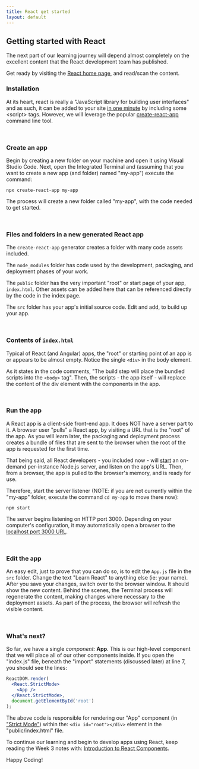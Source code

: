 ```yaml
---
title: React get started
layout: default
---
```


## Getting started with React

The next part of our learning journey will depend almost completely on the excellent content that the React development team has published. 

Get ready by visiting the [React home page](https://reactjs.org/), and read/scan the content.

<!-- On the top navigation menu, notice the [Docs](https://reactjs.org/docs/installation.html) (documentation) and [Tutorial](https://reactjs.org/tutorial/tutorial.html) items. 

![React web site](/media/react-web-site.png) -->

### Installation

At its heart, react is really a "JavaScript library for building user interfaces" and as such, it can be added to your site [in one minute](https://reactjs.org/docs/add-react-to-a-website.html#add-react-in-one-minute) by including some &lt;script&gt; tags.  However, we will leverage the popular [create-react-app](https://www.npmjs.com/package/create-react-app) command line tool.

<br>

### Create an app

Begin by creating a new folder on your machine and open it using Visual Studio Code.  Next, open the Integrated Terminal and (assuming that you want to create a new app (and folder) named "my-app") execute the command:

```text
npx create-react-app my-app
```

The process will create a new folder called "my-app", with the code needed to get started.

<br>


### Files and folders in a new generated React app

The `create-react-app` generator creates a folder with many code assets included.

The `node_modules` folder has code used by the development, packaging, and deployment phases of your work. 

The `public` folder has the very important "root" or start page of your app, `index.html`. Other assets can be added here that can be referenced directly by the code in the index page. 

The `src` folder has your app's initial source code. Edit and add, to build up your app. 

<br>

### Contents of `index.html`

Typical of React (and Angular) apps, the "root" or starting point of an app is or appears to be almost empty. Notice the single `<div>` in the body element.

As it states in the code comments, "The build step will place the bundled scripts into the `<body>` tag". Then, the scripts - the app itself - will replace the content of the div element with the components in the app. 

<br>

### Run the app

A React app is a client-side front-end app. It does NOT have a server part to it. A browser user "pulls" a React app, by visiting a URL that is the "root" of the app. As you will learn later, the packaging and deployment process creates a bundle of files that are sent to the browser when the root of the app is requested for the first time. 

That being said, all React developers - you included now - will [start](https://docs.npmjs.com/cli/start) an on-demand per-instance Node.js server, and listen on the app's URL. Then, from a browser, the app is pulled to the browser's memory, and is ready for use. 

Therefore, start the server listener (NOTE: if you are not currently within the "my-app" folder, execute the command `cd my-app` to move there now):

```text
npm start
```

The server begins listening on HTTP port 3000. Depending on your computer's configuration, it may automatically open a browser to the [localhost port 3000 URL](http://localhost:3000/). 

<br>

### Edit the app

An easy edit, just to prove that you can do so, is to edit the `App.js` file in the `src` folder. Change the text "Learn React" to anything else (ie: your name). After you save your changes, switch over to the browser window. It should show the new content. Behind the scenes, the Terminal process will regenerate the content, making changes where necessary to the deployment assets. As part of the process, the browser will refresh the visible content.

<br>

### What's next?

So far, we have a single *component:* **App**.  This is our high-level component that we will place all of our other components inside.  If you open the "index.js" file, beneath the "import" statements (discussed later) at line 7, you should see the lines:

```jsx
ReactDOM.render(
  <React.StrictMode>
    <App />
  </React.StrictMode>,
  document.getElementById('root')
);
```

The above code is responsible for rendering our "App" component (in ["Strict Mode"](https://reactjs.org/docs/strict-mode.html)) within the: `<div id="root"></div>` element in the "public/index.html" file.  

To continue our learning and begin to develop apps using React, keep reading the Week 3 notes with: [Introduction to React Components](react-components-1).

Happy Coding!

